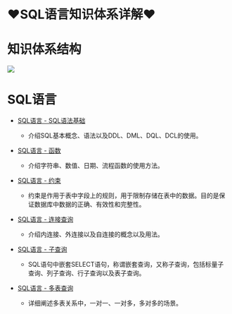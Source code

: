 # ♥SQL语言知识体系详解♥

# 知识体系结构

![](/_images/database/sql/SQL语言.png)

# SQL语言

* [SQL语言 - SQL语法基础](/md/database/sql/sql-base.md)
    * 介绍SQL基本概念、语法以及DDL、DML、DQL、DCL的使用。
    
* [SQL语言 - 函数](/md/database/sql/sql-function.md)
    * 介绍字符串、数值、日期、流程函数的使用方法。
    
* [SQL语言 - 约束](/md/database/sql/sql-constraint.md)
    * 约束是作用于表中字段上的规则，用于限制存储在表中的数据。目的是保证数据库中数据的正确、有效性和完整性。

* [SQL语言 - 连接查询](/md/database/sql/sql-con-query.md)
    * 介绍内连接、外连接以及自连接的概念以及用法。 

* [SQL语言 - 子查询](/md/database/sql/sql-sub-query.md)
    * SQL语句中嵌套SELECT语句，称谓嵌套查询，又称子查询，包括标量子查询、列子查询、行子查询以及表子查询。 

* [SQL语言 - 多表查询](/md/database/sql/sql-multi-query.md)
    * 详细阐述多表关系中，一对一、一对多，多对多的场景。 
